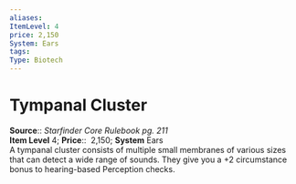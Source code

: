 ```yaml
---
aliases: 
ItemLevel: 4
price: 2,150
System: Ears
tags: 
Type: Biotech
---
```


# Tympanal Cluster

**Source**:: _Starfinder Core Rulebook pg. 211_  
**Item Level** 4;
**Price**::  2,150; **System** Ears  
A tympanal cluster consists of multiple small membranes of various sizes that can detect a wide range of sounds. They give you a +2 circumstance bonus to hearing-based Perception checks.
